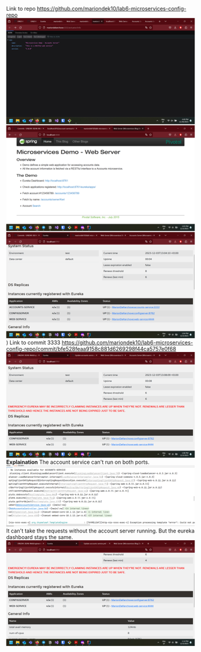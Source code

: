 Link to repo https://github.com/mariondek10/lab6-microservices-config-repo
![img_2.png](img_2.png)
![img_4.png](img_4.png)
![img_5.png](img_5.png))
Link to commit 3333 https://github.com/mariondek10/lab6-microservices-config-repo/commit/bfe528feaa9158c881d6269298f44ca5757e0f68
![img_6.png](img_6.png)
**Explaination** 
The account service can't run on both ports. 
![img_7.png](img_7.png)
It can't take the requests without the account server running. But the eureka dashboard stays the same. 
![img_8.png](img_8.png)